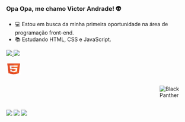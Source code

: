 ### Opa Opa, me chamo Victor Andrade! 👽

- 💻 Estou em busca da minha primeira oportunidade na área de programação front-end.
- 📚 Estudando HTML, CSS e JavaScript.

<div>
  <a href="https://github.com/Vituuandrade">
  <img height="165em" src="https://github-readme-stats.vercel.app/api?username=vituuandrade&show_icons=true&theme=dark"/>
  <img height="165em" src="https://github-readme-stats.vercel.app/api/top-langs/?username=vituuandrade&layout=compact&langs_count=16&theme=dark"/>
 </div>
 
 <div style="display:inline_block"><br>
 <img align="center" alt="Vitu HTML" height="30" width="40" src="https://raw.githubusercontent.com/devicons/devicon/master/icons/html5/html5-original.svg">
 </div>
  
 ##
   <img align="right" alt="Black Panther" height="100" width="90" src="https://tenor.com/pt-BR/view/black-panther-costume-gif-14050064.gif"><br><br><br>
 
 <div>
 <a href="https://github.com/vituuandrade" target"_blank"><img src="https://img.shields.io/badge/LinkedIn-0077B5?style=for-the-badge&logo=linkedin&logoColor=white" target="_blank"></a>
 <a href="https://api.whatsapp.com/send/?phone=%2B5571987742047&text&type=phone_number&app_absent=0" target"_blank"><img src="https://img.shields.io/badge/WhatsApp-25D366?style=for-the-badge&logo=whatsapp&logoColor=white"></a>
 <a href="mailto:victorandrade169@gmail.com" target"_blank"><img src="https://img.shields.io/badge/Gmail-D14836?style=for-the-badge&logo=gmail&logoColor=white"></a>
  </div>
  
 
